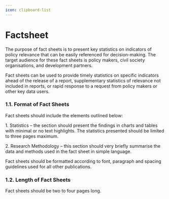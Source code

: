 ```yaml
---
icon: clipboard-list
---
```


# Factsheet

The purpose of fact sheets is to present key statistics on indicators of policy relevance that can be easily referenced for decision-making. The target audience for these fact sheets is policy makers, civil society organisations, and development partners.

Fact sheets can be used to provide timely statistics on specific indicators ahead of the release of a report, supplementary statistics of relevance not included in reports, or rapid response to a request from policy makers or other key data users.

&#x20;

### 1.1.      Format of Fact Sheets

Fact sheets should include the elements outlined below:

1\.    Statistics – the section should present the findings in charts and tables with minimal or no text highlights. The statistics presented should be limited to three pages maximum.

2\.    Research Methodology – this section should very briefly summarise the data and methods used in the fact sheet in simple language.

Fact sheets should be formatted according to font, paragraph and spacing guidelines used for all other publications.

&#x20;

### 1.2.      Length of Fact Sheets

Fact sheets should be two to four pages long.&#x20;
